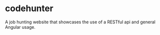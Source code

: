 # codehunter
A job hunting website that showcases the use of a RESTful api and general Angular usage.
